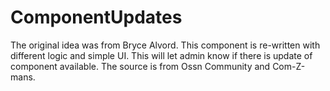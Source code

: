 # ComponentUpdates
The original idea was from Bryce Alvord. This component is re-written with different logic and simple UI.  This will let admin know if there is update of component available. The source is from Ossn Community and Com-Z-mans.
